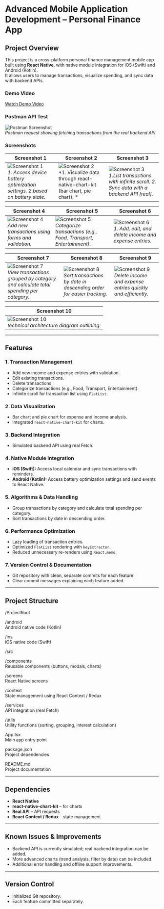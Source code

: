 # Advanced Mobile Application Development – Personal Finance App

## Project Overview
This project is a cross-platform personal finance management mobile app built using **React Native**, with native module integration for iOS (Swift) and Android (Kotlin).  
It allows users to manage transactions, visualize spending, and sync data with backend APIs.


### Demo Video
[Watch Demo Video](assets/demo.mp4)

### Postman API Test

![Postman Screenshot](assets/Postman.png)  
*Postman request showing fetching transactions from the real backend API.*

### Screenshots

| Screenshot 1 | Screenshot 2 | Screenshot 3 |
|--------------|--------------|--------------|
| ![Screenshot 1](assets/screenshot1.jpeg) <br> *1. Access device battery optimization settings. 2.based on battery state.* | ![Screenshot 2](assets/screenshot2.jpeg) <br> *1. Visualize data through react-native-chart-kit (bar chart, pie chart). * | ![Screenshot 3](assets/screenshot3.jpeg) <br> *1.List transactions with infinite scroll. 2. Sync data with a backend API [real].* |

| Screenshot 4 | Screenshot 5 | Screenshot 6 |
|--------------|--------------|--------------|
| ![Screenshot 4](assets/screenshot4.jpeg) <br> *Add new transactions using forms and validation.* | ![Screenshot 5](assets/screenshot5.jpeg) <br> *Categorize transactions (e.g., Food, Transport, Entertainment).* | ![Screenshot 6](assets/screenshot6.jpeg) <br> *1. Add, edit, and delete income and expense entries.* |

| Screenshot 7 | Screenshot 8 | Screenshot 9 |
|--------------|--------------|--------------|
| ![Screenshot 7](assets/screenshot7.jpeg) <br> *View transactions grouped by category and calculate total spending per category.* | ![Screenshot 8](assets/screenshot8.jpeg) <br> *Sort transactions by date in descending order for easier tracking.* | ![Screenshot 9](assets/screenshot9.jpeg) <br> *Delete income and expense entries quickly and efficiently.* |

| Screenshot 10 |
|---------------|
| ![Screenshot 10](assets/architectureDiagram.png) <br> *technical architecture diagram outlining:* |

---

## Features

### 1. Transaction Management
- Add new income and expense entries with validation.
- Edit existing transactions.
- Delete transactions.
- Categorize transactions (e.g., Food, Transport, Entertainment).
- Infinite scroll for transaction list using `FlatList`.

### 2. Data Visualization
- Bar chart and pie chart for expense and income analysis.
- Integrated `react-native-chart-kit` for charts.

### 3. Backend Integration
- Simulated backend API using real Fetch.

### 4. Native Module Integration
- **iOS (Swift):** Access local calendar and sync transactions with reminders.
- **Android (Kotlin):** Access battery optimization settings and send events to React Native.

### 5. Algorithms & Data Handling
- Group transactions by category and calculate total spending per category.
- Sort transactions by date in descending order.

### 6. Performance Optimization
- Lazy loading of transaction entries.
- Optimized `FlatList` rendering with `keyExtractor`.
- Reduced unnecessary re-renders using `React.memo`.

### 7. Version Control & Documentation
- Git repository with clean, separate commits for each feature.
- Clear commit messages explaining each feature added.

---

## Project Structure

/ProjectRoot

/android  
Android native code (Kotlin)

/ios  
iOS native code (Swift)

/src

/components  
Reusable components (buttons, modals, charts)

/screens  
React Native screens

/context  
State management using React Context / Redux

/services  
API integration (real Fetch)

/utils  
Utility functions (sorting, grouping, interest calculation)

App.tsx  
Main app entry point

package.json  
Project dependencies

README.md  
Project documentation


---

## Dependencies
- **React Native**
- **react-native-chart-kit** – for charts
- **Real API** – API requests
- **React Context / Redux** – state management

---


## Known Issues & Improvements
- Backend API is currently simulated; real backend integration can be added.
- More advanced charts (trend analysis, filter by date) can be included.
- Additional error handling and offline support improvements.

---

## Version Control
- Initialized Git repository.
- Each feature committed separately.
